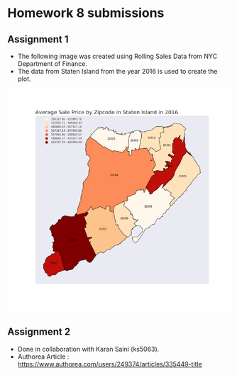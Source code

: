 # Homework 8 submissions

## Assignment 1

* The following image was created using Rolling Sales Data from NYC Department of Finance.
* The data from Staten Island from the year 2016 is used to create the plot.
 
![Create test.csv](Average-Sale-Price-Staten-Island.png)

## Assignment 2

* Done in collaboration with Karan Saini (ks5063).
* Authorea Article : https://www.authorea.com/users/249374/articles/335449-title
